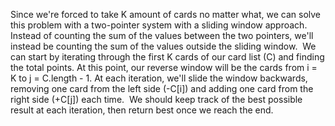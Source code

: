 Since we're forced to take K amount of cards no matter what, we can solve this problem with a two-pointer system with a sliding window approach. Instead of counting the sum of the values between the two pointers, we'll instead be counting the sum of the values outside the sliding window.
​
We can start by iterating through the first K cards of our card list (C) and finding the total points. At this point, our reverse window will be the cards from i = K to j = C.length - 1. At each iteration, we'll slide the window backwards, removing one card from the left side (-C[i]) and adding one card from the right side (+C[j]) each time.
​
We should keep track of the best possible result at each iteration, then return best once we reach the end.